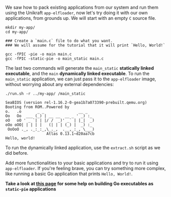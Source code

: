 We saw how to pack existing applications from our system and run them using the Unikraft `app-elfloader`, now let's try doing it with our own applications, from grounds up.
We will start with an empty `C` source file.

```console
mkdir my-app/
cd my-app/

### Create a `main.c` file to do what you want.
### We will assume for the tutorial that it will print `Hello, World!`

gcc -fPIC -pie -o main main.c
gcc -fPIC -static-pie -o main_static main.c
```

The last two commands will generate the `main_static` **statically linked executable**, and the `main` **dynamically linked executable**.
To run the `main_static` application, we can just pass it to the `app-elfloader` image, without worrying about any external dependencies:

```console
./run.sh -r ../my-app/ /main_static
```

```text
SeaBIOS (version rel-1.16.2-0-gea1b7a073390-prebuilt.qemu.org)
Booting from ROM..Powered by
o.   .o       _ _               __ _
Oo   Oo  ___ (_) | __ __  __ _ ' _) :_
oO   oO ' _ `| | |/ /  _)' _` | |_|  _)
oOo oOO| | | | |   (| | | (_) |  _) :_
 OoOoO ._, ._:_:_,\_._,  .__,_:_, \___)
                  Atlas 0.13.1~d20aa7cb
Hello, world!
```

To run the dynamically linked application, use the `extract.sh` script as we did before.

Add more functionalities to your basic applications and try to run it using `app-elfloader`.
If you're feeling brave, you can try something more complex, like running a basic Go application that prints `Hello, World!`.

**Take a look at [this page](https://stackoverflow.com/questions/64019336/go-compile-to-static-binary-with-pie) for some help on building Go executables as `static-pie` applications**
